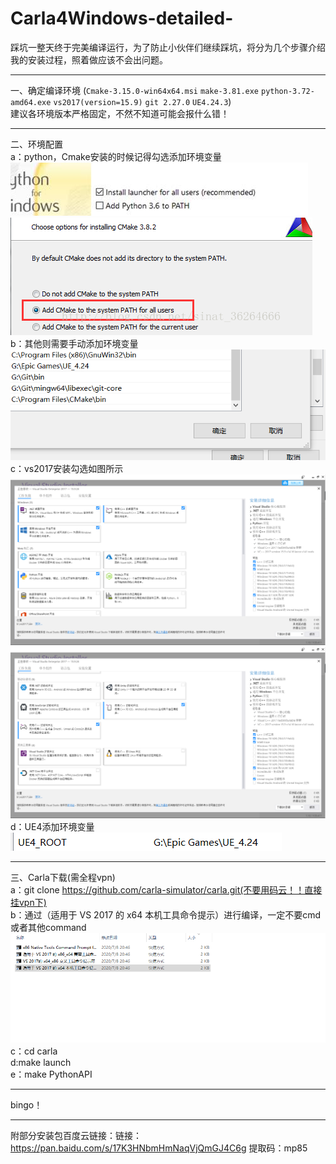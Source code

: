 # Carla4Windows-detailed-
踩坑一整天终于完美编译运行，为了防止小伙伴们继续踩坑，将分为几个步骤介绍我的安装过程，照着做应该不会出问题。
________________________________________________________________________________________________________
一、确定编译环境
(`Cmake-3.15.0-win64x64.msi`
`make-3.81.exe`
`python-3.72-amd64.exe`
`vs2017(version=15.9)`
`git 2.27.0`
`UE4.24.3`)  
建议各环境版本严格固定，不然不知道可能会报什么错！
__________________________________________________________________________________________________________
二、环境配置  
a：python，Cmake安装的时候记得勾选添加环境变量  
![image](https://github.com/paller123/Carla4Windows-detailed-/blob/master/image/3ce7250e6534b9e796c79c80053305d.png)  
![image](https://github.com/paller123/Carla4Windows-detailed-/blob/master/image/f8c48b0d59cf9562cb89d3ebe79aca8.png)  
b：其他则需要手动添加环境变量  
![image](https://github.com/paller123/Carla4Windows-detailed-/blob/master/image/a21575a04a00e5e4b78334536bdbca4.png)  
c：vs2017安装勾选如图所示  
![image](https://github.com/paller123/Carla4Windows-detailed-/blob/master/image/4f445fe3d34ba0d3c0f28442c0a54b1.png)
![image](https://github.com/paller123/Carla4Windows-detailed-/blob/master/image/7d78fb1d49b897d17766a90e5ce38aa.png)
d：UE4添加环境变量  
![image](https://github.com/paller123/Carla4Windows-detailed-/blob/master/image/31e62186ca9e7e38c0364f7fd7d9e23.png)
____________________________________________________________________________________________________________
三、Carla下载(需全程vpn)  
a：git clone https://github.com/carla-simulator/carla.git(不要用码云！！直接挂vpn下)  
b：通过（适用于 VS 2017 的 x64 本机工具命令提示）进行编译，一定不要cmd或者其他command  
![image](https://github.com/paller123/Carla4Windows-detailed-/blob/master/image/c24d241ee8e4bca9507ab2f3975ffac.png)
c：cd carla  
d:make launch  
e：make PythonAPI  
_____________________________________________________________________________________________________________
bingo！  


_______________________________________________________________________________________________________
附部分安装包百度云链接：链接：https://pan.baidu.com/s/17K3HNbmHmNaqVjQmGJ4C6g 提取码：mp85 
